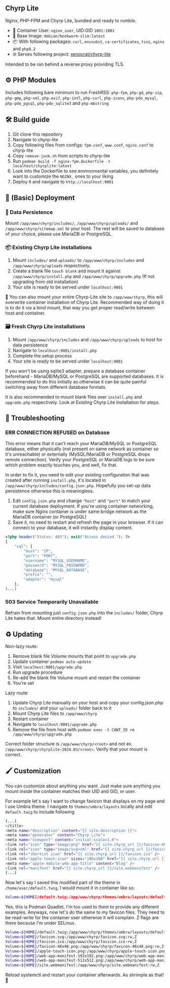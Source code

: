 ## Chyrp Lite

Nginx, PHP-FPM and Chyrp Lite, bundled and ready to rumble.

- 👤 Container User: `nginx_user`, UID:GID `1001:1001`
- 🌊 Base Image: `debian/bookworm-slim:latest`
- 📦 With following packages: `curl`, `envsubst`, `ca-certificates`, `tini`, `nginx` and `php8.2`
- 🌐 Serves following project: [xenocrat/chyrp-lite](https://github.com/xenocrat/chyrp-lite/)

Intended to be ran behind a reverse proxy providing TLS.

## ⚙️ PHP Modules

Includes following bare minimum to run FreshRSS: `php-fpm`, `php-gd`, `php-zip`, `php-gmp`, `php-xml`, `php-exif`, `php-intl`, `php-curl`, `php-iconv`, `php-pdo_mysql`, `php-pdo_pgsql`, `php-pdo_sqlite3` and `php-mbstring`

## 🛠️ Build guide

1. Git clone this repository
2. Navigate to chyrp-lite
3. Copy following files from configs: `fpm.conf`, `www.conf`, `nginx.conf` to chyrp-lite
4. Copy `remove-junk.sh` from scripts to chyrp-lite
5. Run `podman build -f nginx-fpm.Dockerfile -t localhost/chyrplite:latest`
6. Look into the Dockerfile to see environmental variables, you definitely want to customize the `NGINX_` ones to your liking
7. Deploy it and navigate to `http://localhost:9001`

## 🤠 (Basic) Deployment

### 💾 Data Persistence

Mount `/app/www/chyrp/includes/`, `/app/www/chyrp/uploads/` and  `/app/www/chyrp/sitemap.xml` to your host. The rest will be saved to database of your choice, please use MariaDB or PostgreSQL.

### 📦 Existing Chyrp Lite installations

1. Mount `includes/` and `uploads/` to `/app/www/chyrp/includes` and `/app/www/chyrp/uploads` respectively.
2. Create a blank file `touch blank` and mount it against `/app/www/chyrp/install.php` and `/app/www/chyrp/upgrade.php` (If not upgrading from old installation)
3. Your site is ready to be served under `localhost:9001`

💁 You can also mount your entire Chyrp-Lite site to `/app/www/chyrp`, this will overwrite container installation of Chyrp Lite. Recommended way of doing it is to do it via a bind mount, that way you get proper read/write between host and container.

### 🗃️ Fresh Chyrp Lite installations

1. Mount `/app/www/chyrp/includes` and `/app/www/chyrp/uploads` to host for data persistence
2. Navigate to `localhost:9001/install.php`
3. Complete the setup process
4. Your site is ready to be served under `localhost:9001`

If you won't be using sqlite3 adapter, prepare a database container beforehand - MariaDB/MySQL or PostgreSQL are supported databases. 
It is recommended to do this initially as otherwise it can be quite painful switching away from different database formats.

It is also recommended to mount blank files over `install.php` and `upgrade.php` respectively. Look at Existing Chyrp Lite Installation for steps.

## 🍒 Troubleshooting

### ERR CONNECTION REFUSED on Database

This error means that it can't reach your MariaDB/MySQL or PostgreSQL database, either physically (not present on same network as container so it's unreachable) or externally (MySQL/MariaDB or PostgreSQL drops remote connection). 
Verify your PostgreSQL or MariaDB logs to be sure which problem exactly touches you, and well, fix that.

In order to fix it, you need to edit your existing configuration that was created after running `install.php`, it's located in `/app/www/chyrp/includes/config.json.php`. Hopefully you set-up data persistence otherwise this is meaningless.

1. Edit `config.json.php` and change `"host"` and `"port"` to match your current database deployment. If you're using container networking, make sure Nginx container is under same bridge network as the MariaDB container (or PostgreSQL)
2. Save it, no need to restart and refresh the page in your browser. If it can connect to your database, it will instantly display content.

```php
<?php header("Status: 403"); exit("Access denied."); ?>
{
    "sql": {
        "host": "IP",
        "port": "PORT",
        "username": "MYSQL_USERNAME",
        "password": "MYSQL_PASSWORD",
        "database": "MYSQL_DATABASE",
        "prefix": "",
        "adapter": "mysql"
    },
(...)
```

### 503 Service Temporarily Unavailable

Refrain from mounting just `config.json.php` into the `includes/` folder, Chyrp Lite hates that. Mount entire directory instead!

## ♻️ Updating

Non-lazy route:

1. Remove blank file Volume mounts that point to `upgrade.php`
2. Update container `podman auto-update`
3. Visit `localhost:9001/upgrade.php`
4. Run upgrade procedure
5. Re-add the blank file Volume mount and restart the container
6. You're set

Lazy route:

1. Update Chyrp Lite manually on your host and copy your config.json.php to `includes/` and your `uploads/` folder back to it
2. Mount Chyrp Lite files to `/app/www/chyrp`
3. Restart container
4. Navigate to `localhost:9001/upgrade.php`
5. Remove the file from host with `podman exec -t CONT_ID rm /app/www/chyrp/upgrade.php`

Correct folder structure is `/app/www/chyrp/<root>` and not ex. `/app/www/chyrp/chyrplite-2024.03/<root>`. Verify that your mount is correct.

## 🖌️ Customization

You can customize about anything you want. Just make sure anything you mount inside the container matches their UID and GID, or user.

For example let's say I want to change favicon that displays on my page and I use Umbra theme. I navigate to `themes/umbra/layouts` locally and edit `default.twig` to include following

```bash
(...)
</title>
<meta name="description" content="{{ site.description }}">
<meta name="generator" content="Chyrp Lite">
<meta name="viewport" content="initial-scale=1.0">
<link rel="icon" type="image/png" href="{{ site.chyrp_url }}/favicon-48x48.png" sizes="48x48" />
<link rel="icon" type="image/svg+xml" href="{{ site.chyrp_url }}/favicon.svg" />
<link rel="shortcut icon" href="{{ site.chyrp_url }}/favicon.ico" />
<link rel="apple-touch-icon" sizes="180x180" href="{{ site.chyrp_url }}/apple-touch-icon.png" />
<meta name="apple-mobile-web-app-title" content="Blog" />
<link rel="manifest" href="{{ site.chyrp_url }}/site.webmanifest" />
(...)
```

Now let's say I saved this modified part of the theme in `/home/user/default.twig`, I would mount it in container like so:

```bash
Volume=${HOME]/default.twig:/app/www/chyrp/themes/umbra/layouts/default.twig:rw
```

Yes, this is Podman Quadlet, I'm too used to them to provide any different examples. Anyways, now let's do the same to my favicon files. They need to be read-write for the container user otherwise it will complain. Z flags are there because I'm under SELinux.

```bash
Volume=${HOME}/default.twig:/app/www/chyrp/themes/umbra/layouts/default.twig:rw,Z
Volume=${HOME}/favicon.svg:/app/www/chyrp/favicon.svg:rw,Z
Volume=${HOME}/favicon.ico:/app/www/chyrp/favicon.ico:rw,Z
Volume=${HOME}/favicon-48x48.png:/app/www/chyrp/favicon-48x48.png:rw,Z
Volume=${HOME}/apple-touch-icon.png:/app/www/chyrp/apple-touch-icon.png:rw,Z
Volume=${HOME}/web-app-manifest-192x192.png:/app/www/chyrp/web-app-manifest-192x192.png:rw,Z
Volume=${HOME}/web-app-manifest-512x512.png:/app/www/chyrp/web-app-manifest-512x512.png:rw,Z
Volume=${HOME}/site.webmanifest:/app/www/chyrp/site.webmanifest:rw,Z
```

Reload systemctl and restart your container afterwards. As shrimple as that! 🦐
